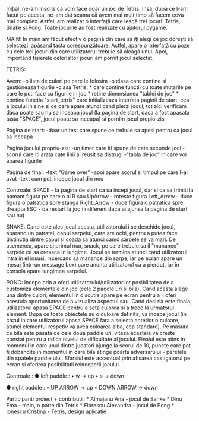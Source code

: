 Inițial, ne-am înscris că vom face doar un joc de Tetris.
Insă, după ce l-am facut pe acesta, ne-am dat seama că avem mai mult timp să facem ceva mai complex.
Astfel, am realizat o interfață care leagă trei jocuri: Tetris, Snake si Pong.
Toate jocurile au fost realizate cu ajutorul pygame.

MAIN:
În main am făcut efectiv o pagină din care să îți alegi ce joc dorești să selectezi, apăsand tasta corespunzătoare.
Astfel, apare o interfață cu poze cu cele trei jocuri din care utilizatorul trebuie să aleagă unul.
Apoi, importând fișierele celorlaltor jocuri am pornit jocul selectat.

TETRIS:

Avem:
    -o lista de culori pe care le folosim
    -o clasa care contine si gestioneaza figurile
    -clasa Tetris:
        * care contine functii cu toate mutarile pe care le poti face cu figurile in joc
        * retine dimensiunea "tablei de joc"
        * contine functia "start_tetris" care initializeaza interfata paginii de start, cea a jocului in sine si ce care apare atunci cand pierzi jocul; tot aici verificam daca poate sau nu sa inceapa jocul (la pagina de start, daca a fost apasata tasta "SPACE", jocul poate sa inceapa) si pornim jocul propiu-zis

Pagina de start:
    -doar un test care spune ce trebuie sa apesi pentru ca jocul sa inceapa

Pagina jocului propriu-zis:
    -un timer care iti spune de cate secunde joci
    -scorul care iti arata cate linii ai reusit sa distrugi
    -"tabla de joc" in care vor aparea figurile

Pagina de final:
    -text "Game over"
    -apoi apare scorul si timpul pe care l-ai avut
    -text cum poti incepe jocul din nou

Controale:
    SPACE - la pagina de start ca sa incepi jocul, dar si ca sa trimiti la pamant figura pe care o ai
    R sau UpArrow - roteste figura
    Left_Arrow - duce figura o patratica spre stanga
    Right_Arrow - duce figura o patratica spre dreapta
    ESC - da restart la joc (indiferent daca ai ajunsa la pagina de start sau nu)

SNAKE:
Cand este ales jocul acesta, utilizatorului i se deschide jocul, aparand un patratel, capul sarpelui, care are ochi, pentru a putea face distinctia dintre capul si coada sa atunci camd sarpele se va mari. De asemenea, apare si primul mar, snack, pe care trebuie sa il "manance" sarpele ca sa creasca in lungime. Jocul se termina atunci cand utilizatorul intra in el insusi, incercand sa manance din sarpe, iar pe ecran apare un mesaj (intr-un message box) care anunta utilizatorul ca a pierdut, iar in consola apare lungimea sarpelui.


PONG:
Incepe prin a oferi utilizatorului/utilizatorilor posibilitatea de a customiza elementele din joc (cele 2 paddle uri si bila). 
Cand acesta alege una dintre culori, elementul in discutie apare pe ecran pentru a ii oferi acestuia oportunitatea de a vizualiza aspectul sau. 
Cand decizia este finala, utilizatorul apasa SPACE pentru a seta culorea si a trece la urmatorul element. 
Dupa ce toate obiectele au o culoare definita, va incepe jocul (in cazul in care utilizatorul apasa SPACE fara a selecta anterior o culoare, atunci elementul respetiv va avea culoarea alba, cea standard). 
Pe masura ce bila este pasata de cele doua paddle uri, viteza acesteia va creste constat pentru a ridica nivelul de dificultate al jocului. 
Finalul este atins in momenul in care unul dintre jucatori ajunge la scorul de 10, puncte care pot fi dobandite in momentul in care bila atinge poarta adversarului - peretele din spatele paddle ului. 
Sfarsiul este accentual prin afisarea castigatorul pe ecran si oferirea posibilitatii reinceperii jocului.

Controale :
● left paddle :
• w -> up
• s -> down 

● right paddle :
• UP ARROW -> up
• DOWN ARROW -> down


Participanti proiect + contributii:
    * Almajanu Ana - jocul de Sanke
    * Dinu Ema - main, o parte din Tetris
    * Florescu Alexandra - jocul de Pong
    * Ionescu Cristina - Tetris, design aplicatie

